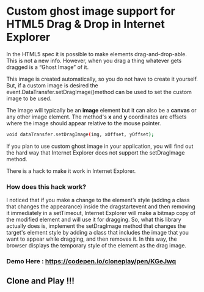 # Custom ghost image support for HTML5 Drag &amp; Drop in Internet Explorer


In the HTML5 spec it is possible to make elements drag-and-drop-able. This is not a new info. However, when you drag a thing whatever gets dragged is a “Ghost Image” of it.

This image is created automatically, so you do not have to create it yourself. But, if a custom image is desired the event.DataTransfer.setDragImage()method can be used to set the custom image to be used.

The image will typically be an **image** element but it can also be a **canvas** or any other image element. The method's **x** and **y** coordinates are offsets where the image should appear relative to the mouse pointer.

```sh
void dataTransfer.setDragImage(img, xOffset, yOffset);
```

If you plan to use custom ghost image in your application, you will find out the hard way that Internet Explorer does not support the setDragImage method.

There is a hack to make it work in Internet Explorer.

### How does this hack work?
I noticed that if you make a change to the element’s style (adding a class that changes the appearance) inside the dragstartevent and then removing it immediately in a setTimeout, Internet Explorer will make a bitmap copy of the modified element and will use it for dragging. So, what this library actually does is, implement the setDragImage method that changes the target's element style by adding a class that includes the image that you want to appear while dragging, and then removes it. In this way, the browser displays the temporary style of the element as the drag image.

### Demo Here : https://codepen.io/cloneplay/pen/KGeJwq

## Clone and Play !!!
